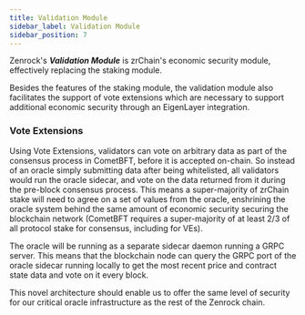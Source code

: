 ```yaml
---
title: Validation Module
sidebar_label: Validation Module
sidebar_position: 7
---
```


Zenrock's **_Validation Module_** is zrChain's economic security module, effectively replacing the staking module.

Besides the features of the staking module, the validation module also facilitates the support of vote extensions which are necessary to support additional economic security through an EigenLayer integration.

### Vote Extensions

Using Vote Extensions, validators can vote on arbitrary data as part of the consensus process in CometBFT, before it is accepted on-chain. So instead of an oracle simply submitting data after being whitelisted, all validators would run the oracle sidecar, and vote on the data returned from it during the pre-block consensus process. This means a super-majority of zrChain stake will need to agree on a set of values from the oracle, enshrining the oracle system behind the same amount of economic security securing the blockchain network (CometBFT requires a super-majority of at least 2/3 of all protocol stake for consensus, including for VEs).

The oracle will be running as a separate sidecar daemon running a GRPC server. This means that the blockchain node can query the GRPC port of the oracle sidecar running locally to get the most recent price and contract state data and vote on it every block.

This novel architecture should enable us to offer the same level of security for our critical oracle infrastructure as the rest of the Zenrock chain.